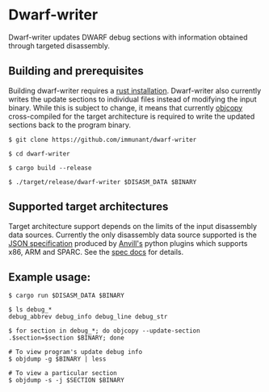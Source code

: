 # Dwarf-writer

Dwarf-writer updates DWARF debug sections with information obtained through targeted disassembly.

## Building and prerequisites

Building dwarf-writer requires a [rust installation](https://www.rust-lang.org/). Dwarf-writer also currently writes the update sections to individual files instead of modifying the input binary. While this is subject to change, it means that currently [objcopy](https://www.gnu.org/software/binutils/) cross-compiled for the target architecture is required to write the updated sections back to the program binary.

```
$ git clone https://github.com/immunant/dwarf-writer

$ cd dwarf-writer

$ cargo build --release

$ ./target/release/dwarf-writer $DISASM_DATA $BINARY
```

## Supported target architectures

Target architecture support depends on the limits of the input disassembly data sources. Currently the only disassembly data source supported is the [JSON specification](https://github.com/lifting-bits/anvill/blob/master/docs/SpecificationFormat.md) produced by [Anvill's](https://github.com/lifting-bits/anvill/) python plugins which supports x86, ARM and SPARC. See the [spec docs](https://github.com/lifting-bits/anvill/blob/master/docs/SpecificationFormat.md#architecture) for details.

## Example usage:

```
$ cargo run $DISASM_DATA $BINARY

$ ls debug_*
debug_abbrev debug_info debug_line debug_str

$ for section in debug_*; do objcopy --update-section .$section=$section $BINARY; done

# To view program's update debug info
$ objdump -g $BINARY | less

# To view a particular section
$ objdump -s -j $SECTION $BINARY
```
